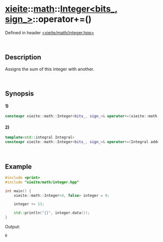 # [xieite](../../../../../xieite.md)\:\:[math](../../../../../math.md)\:\:[Integer<bits_, sign_>](../../../../integer.md)\:\:operator+=\(\)
Defined in header [<xieite/math/integer.hpp>](../../../../../../../include/xieite/math/integer.hpp)

&nbsp;

## Description
Assigns the sum of this integer with another.

&nbsp;

## Synopsis
#### 1)
```cpp
constexpr xieite::math::Integer<bits_, sign_>& operator+=(xieite::math::Integer<bits_, sign_> addend) noexcept;
```
#### 2)
```cpp
template<std::integral Integral>
constexpr xieite::math::Integer<bits_, sign_>& operator+=(Integral addend) noexcept;
```

&nbsp;

## Example
```cpp
#include <print>
#include "xieite/math/integer.hpp"

int main() {
    xieite::math::Integer<4, false> integer = 9;

    integer += 13;

    std::println("{}", integer.data());
}
```
Output:
```
6
```
